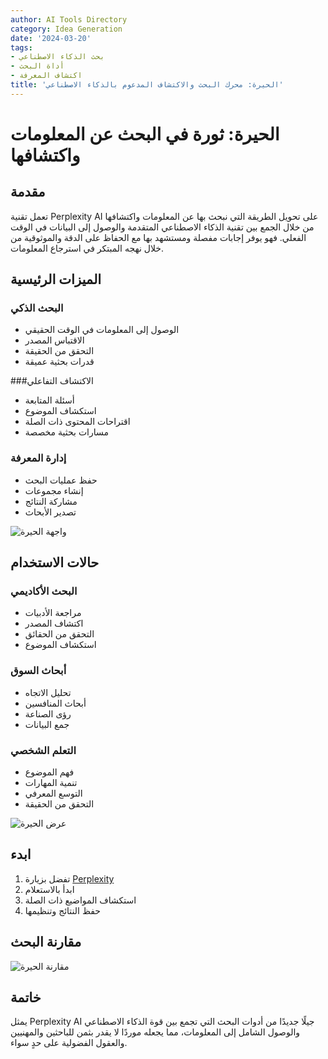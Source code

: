 ```yaml
---
author: AI Tools Directory
category: Idea Generation
date: '2024-03-20'
tags:
- بحث الذكاء الاصطناعي
- أداة البحث
- اكتشاف المعرفة
title: 'الحيرة: محرك البحث والاكتشاف المدعوم بالذكاء الاصطناعي'
---
```


# الحيرة: ثورة في البحث عن المعلومات واكتشافها

## مقدمة

تعمل تقنية Perplexity AI على تحويل الطريقة التي نبحث بها عن المعلومات واكتشافها من خلال الجمع بين تقنية الذكاء الاصطناعي المتقدمة والوصول إلى البيانات في الوقت الفعلي. فهو يوفر إجابات مفصلة ومستشهد بها مع الحفاظ على الدقة والموثوقية من خلال نهجه المبتكر في استرجاع المعلومات.

## الميزات الرئيسية

### البحث الذكي
- الوصول إلى المعلومات في الوقت الحقيقي
- الاقتباس المصدر
- التحقق من الحقيقة
- قدرات بحثية عميقة

###الاكتشاف التفاعلي
- أسئلة المتابعة
- استكشاف الموضوع
- اقتراحات المحتوى ذات الصلة
- مسارات بحثية مخصصة

### إدارة المعرفة
- حفظ عمليات البحث
- إنشاء مجموعات
- مشاركة النتائج
- تصدير الأبحاث

![واجهة الحيرة](/imgs/perplexity/interface.jpg)

## حالات الاستخدام

### البحث الأكاديمي
- مراجعة الأدبيات
- اكتشاف المصدر
- التحقق من الحقائق
- استكشاف الموضوع

### أبحاث السوق
- تحليل الاتجاه
- أبحاث المنافسين
- رؤى الصناعة
- جمع البيانات

### التعلم الشخصي
- فهم الموضوع
- تنمية المهارات
- التوسع المعرفي
- التحقق من الحقيقة

![عرض الحيرة](/imgs/perplexity/demo.jpg)

## ابدء

1. تفضل بزيارة [Perplexity](https://perplexity.ai)
2. ابدأ بالاستعلام
3. استكشاف المواضيع ذات الصلة
4. حفظ النتائج وتنظيمها

## مقارنة البحث

![مقارنة الحيرة](/imgs/perplexity/comparison.jpg)

## خاتمة

يمثل Perplexity AI جيلًا جديدًا من أدوات البحث التي تجمع بين قوة الذكاء الاصطناعي والوصول الشامل إلى المعلومات، مما يجعله موردًا لا يقدر بثمن للباحثين والمهنيين والعقول الفضولية على حدٍ سواء.